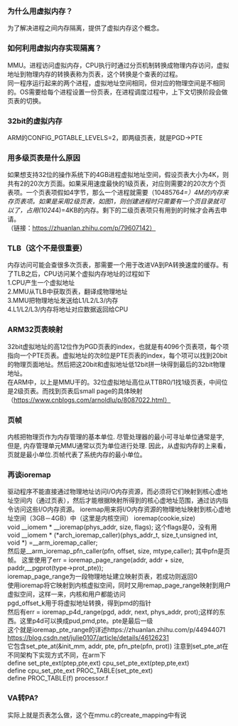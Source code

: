 ### 为什么用虚拟内存？
为了解决进程之间内存隔离，提供了虚拟内存这个概念。
### 如何利用虚拟内存实现隔离？
MMU。进程访问虚拟内存，CPU执行时通过分页机制转换成物理内存访问，虚拟地址到物理内存的转换表称为页表，这个转换是个查表的过程。  
同一程序运行起来的两个进程，虚拟地址空间相同，但对应的物理空间是不相同的。OS需要给每个进程设置一份页表，在进程调度过程中，上下文切换阶段会做页表的切换。  
### 32bit的虚拟内存
ARM的CONFIG_PGTABLE_LEVELS=2，即两级页表，就是PGD->PTE
### 用多级页表是什么原因
如果想支持32位的操作系统下的4GB进程虚拟地址空间，假设页表大小为4K，则共有2的20次方页面。如果采用速度最快的1级页表，对应则需要2的20次方个页表项。一个页表项假如4字节，那么一个进程就需要（1048576*4=）4M的内存来存页表项。如果是采用2级页表，如图1，则创建进程时只需要有一个页目录就可以了，占用(1024*4)=4KB的内存。剩下的二级页表项只有用到的时候才会再去申请。  
（链接：https://zhuanlan.zhihu.com/p/79607142）  
### TLB（这个不是很重要）
内存访问可能会查很多次页表，那需要一个用于改进VA到PA转换速度的缓存。有了TLB之后，CPU访问某个虚拟内存地址的过程如下  
1.CPU产生一个虚拟地址  
2.MMU从TLB中获取页表，翻译成物理地址  
3.MMU把物理地址发送给L1/L2/L3/内存  
4.L1/L2/L3/内存将地址对应数据返回给CPU  

### ARM32页表映射
32bit虚拟地址的高12位作为PGD页表的index，也就是有4096个页表项，每个项指向一个PTE页表。虚拟地址的次8位是PTE页表的index，每个项可以找到20bit的物理页面地址。然后把这20bit和虚拟地址低12bit拼一块得到最后的32bit物理地址。  
在ARM中，以上是MMU干的。32位虚拟地址高位从TTBR0/1找1级页表，中间位是2级页表。而找到页表后small page的具体映射（https://www.cnblogs.com/arnoldlu/p/8087022.html）
### 页帧
内核把物理页作为内存管理的基本单位. 尽管处理器的最小可寻址单位通常是字, 但是, 内存管理单元MMU通常以页为单位进行处理. 因此，从虚拟内存的上来看，页就是最小单位.页帧代表了系统内存的最小单位。

### 再谈ioremap
驱动程序不能直接通过物理地址访问I/O内存资源，而必须将它们映射到核心虚地址空间内（通过页表），然后才能根据映射所得到的核心虚地址范围，通过访内指令访问这些I/O内存资源。 
ioremap用来将I/O内存资源的物理地址映射到核心虚地址空间（3GB－4GB）中（这里是内核空间） 
ioremap(cookie,size)  
void __iomem * __ioremap(phys_addr, size, flags); 这个flags是0，没有用  
void __iomem * (*arch_ioremap_caller)(phys_addr_t, size_t,unsigned int, void *) =__arm_ioremap_caller;  
然后是__arm_ioremap_pfn_caller(pfn, offset, size, mtype,caller); 其中pfn是页帧。 
这里使用了err = ioremap_page_range(addr, addr + size, paddr,__pgprot(type->prot_pte));  
ioremap_page_range为一段物理地址建立映射页表，若成功则返回0   
使用ioremap将它映射到内核虚拟空间，同时又用remap_page_range映射到用户虚拟空间，这样一来，内核和用户都能访问  
pgd_offset_k用于将虚拟地址转换，得到pmd的指针  
然后有err = ioremap_p4d_range(pgd, addr, next, phys_addr, prot);这样的东西。这里p4d可以换成pud,pmd,pte。pte是最后一级  
这个就是ioremap_pte_range的详述https://zhuanlan.zhihu.com/p/44944071  
https://blog.csdn.net/julie0107/article/details/46126231  
它包含set_pte_at(&init_mm, addr, pte, pfn_pte(pfn, prot))
注意到set_pte_at在不同架构下实现方式不同，在arm下  
define set_pte_ext(ptep,pte,ext) cpu_set_pte_ext(ptep,pte,ext)  
define cpu_set_pte_ext PROC_TABLE(set_pte_ext)  
define PROC_TABLE(f) processor.f
### VA转PA?
实际上就是页表怎么做，这个在mmu.c的create_mapping中有说

